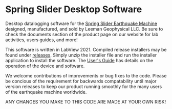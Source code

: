 # Spring Slider Desktop Software

Desktop datalogging software for the [Spring Slider Earthquake Machine](https://leemangeophysical.com/product/spring-slider/)
designed, manufactured, and sold by Leeman Geophysical LLC. Be sure to check the documents
section of the product page on our website for lab activities, users guides, and more!

This software is written in LabView 2021. Compiled release installers may be found under
[releases](https://github.com/LeemanGeophysicalLLC/Spring_Slider_Desktop_Software/releases).
Simply unzip the installer file and run the installer application to install the software.
The [User's Guide](https://drive.google.com/file/d/1469csdbNxJ-zDEuyQBVePNnjaG_4FCui/view?usp=share_link)
has details on the operation of the device and software.

We welcome contributions of improvements or bug fixes to the code. Please be concious of the
requirement for backwards compatability until major version releases to keep our product
running smoothly for the many users of the earthquake machine worldwide.

ANY CHANGES YOU MAKE TO THIS CODE ARE MADE AT YOUR OWN RISK!
